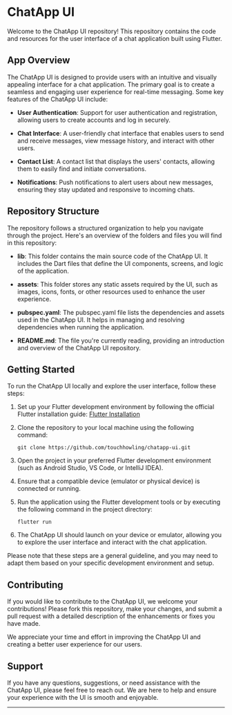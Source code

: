 # ChatApp UI

Welcome to the ChatApp UI repository! This repository contains the code and resources for the user interface of a chat application built using Flutter.

## App Overview

The ChatApp UI is designed to provide users with an intuitive and visually appealing interface for a chat application. The primary goal is to create a seamless and engaging user experience for real-time messaging. Some key features of the ChatApp UI include:

- **User Authentication**: Support for user authentication and registration, allowing users to create accounts and log in securely.

- **Chat Interface**: A user-friendly chat interface that enables users to send and receive messages, view message history, and interact with other users.

- **Contact List**: A contact list that displays the users' contacts, allowing them to easily find and initiate conversations.

- **Notifications**: Push notifications to alert users about new messages, ensuring they stay updated and responsive to incoming chats.

## Repository Structure

The repository follows a structured organization to help you navigate through the project. Here's an overview of the folders and files you will find in this repository:

- **lib**: This folder contains the main source code of the ChatApp UI. It includes the Dart files that define the UI components, screens, and logic of the application.

- **assets**: This folder stores any static assets required by the UI, such as images, icons, fonts, or other resources used to enhance the user experience.

- **pubspec.yaml**: The pubspec.yaml file lists the dependencies and assets used in the ChatApp UI. It helps in managing and resolving dependencies when running the application.

- **README.md**: The file you're currently reading, providing an introduction and overview of the ChatApp UI repository.

## Getting Started

To run the ChatApp UI locally and explore the user interface, follow these steps:

1. Set up your Flutter development environment by following the official Flutter installation guide: [Flutter Installation](https://flutter.dev/docs/get-started/install)

2. Clone the repository to your local machine using the following command:

   ```
   git clone https://github.com/touchhowling/chatapp-ui.git
   ```

3. Open the project in your preferred Flutter development environment (such as Android Studio, VS Code, or IntelliJ IDEA).

4. Ensure that a compatible device (emulator or physical device) is connected or running.

5. Run the application using the Flutter development tools or by executing the following command in the project directory:

   ```
   flutter run
   ```

6. The ChatApp UI should launch on your device or emulator, allowing you to explore the user interface and interact with the chat application.

Please note that these steps are a general guideline, and you may need to adapt them based on your specific development environment and setup.

## Contributing

If you would like to contribute to the ChatApp UI, we welcome your contributions! Please fork this repository, make your changes, and submit a pull request with a detailed description of the enhancements or fixes you have made.

We appreciate your time and effort in improving the ChatApp UI and creating a better user experience for our users.

## Support

If you have any questions, suggestions, or need assistance with the ChatApp UI, please feel free to reach out. We are here to help and ensure your experience with the UI is smooth and enjoyable.



---
